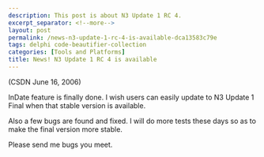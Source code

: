 ```yaml
---
description: This post is about N3 Update 1 RC 4.
excerpt_separator: <!--more-->
layout: post
permalink: /news-n3-update-1-rc-4-is-available-dca13583c79e
tags: delphi code-beautifier-collection
categories: [Tools and Platforms]
title: News! N3 Update 1 RC 4 is available
---
```

(CSDN June 16, 2006)

InDate feature is finally done. I wish users can easily update to N3 Update 1 Final when that stable version is available.

Also a few bugs are found and fixed. I will do more tests these days so as to make the final version more stable.

Please send me bugs you meet.
<!--more-->
